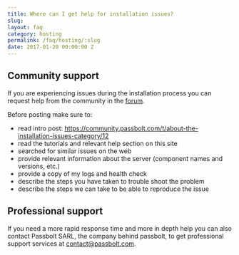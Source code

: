```yaml
---
title: Where can I get help for installation issues?
slug: 
layout: faq
category: hosting
permalink: /faq/hosting/:slug
date: 2017-01-20 00:00:00 Z
---
```


## Community support
If you are experiencing issues during the installation process you can request help from the
community in the [forum](https://community.passbolt.com). 

Before posting make sure to:
- read intro post: https://community.passbolt.com/t/about-the-installation-issues-category/12
- read the tutorials and relevant help section on this site
- searched for similar issues on the web
- provide relevant information about the server (component names and versions, etc.)
- provide a copy of my logs and health check
- describe the steps you have taken to trouble shoot the problem
- describe the steps we can take to be able to reproduce the issue

## Professional support
If you need a more rapid response time and more in depth help you can also contact
Passbolt SARL, the company behind passbolt, to get professional support services at
[contact@passbolt.com](mailto:contact@passbolt.com).
